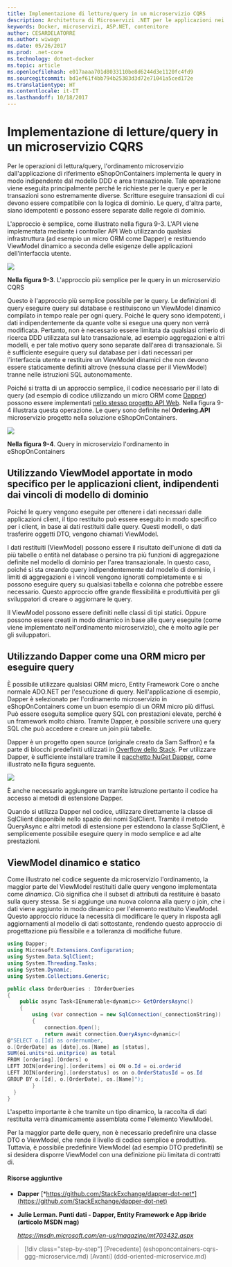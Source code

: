 ```yaml
---
title: Implementazione di letture/query in un microservizio CQRS
description: Architettura di Microservizi .NET per le applicazioni nei contenitori .NET | Implementazione di letture/query in un microservizio CQRS
keywords: Docker, microservizi, ASP.NET, contenitore
author: CESARDELATORRE
ms.author: wiwagn
ms.date: 05/26/2017
ms.prod: .net-core
ms.technology: dotnet-docker
ms.topic: article
ms.openlocfilehash: e017aaaa701d8033110be8d6244d3e1120fc4fd9
ms.sourcegitcommit: bd1ef61f4bb794b25383d3d72e71041a5ced172e
ms.translationtype: HT
ms.contentlocale: it-IT
ms.lasthandoff: 10/18/2017
---
```

# <a name="implementing-readsqueries-in-a-cqrs-microservice"></a>Implementazione di letture/query in un microservizio CQRS

Per le operazioni di lettura/query, l'ordinamento microservizio dall'applicazione di riferimento eShopOnContainers implementa le query in modo indipendente dal modello DDD e area transazionale. Tale operazione viene eseguita principalmente perché le richieste per le query e per le transazioni sono estremamente diverse. Scritture eseguire transazioni di cui devono essere compatibile con la logica di dominio. Le query, d'altra parte, siano idempotenti e possono essere separate dalle regole di dominio.

L'approccio è semplice, come illustrato nella figura 9-3. L'API viene implementata mediante i controller API Web utilizzando qualsiasi infrastruttura (ad esempio un micro ORM come Dapper) e restituendo ViewModel dinamico a seconda delle esigenze delle applicazioni dell'interfaccia utente.

![](./media/image3.png)

**Nella figura 9-3**. L'approccio più semplice per le query in un microservizio CQRS

Questo è l'approccio più semplice possibile per le query. Le definizioni di query eseguire query sul database e restituiscono un ViewModel dinamico compilato in tempo reale per ogni query. Poiché le query sono idempotenti, i dati indipendentemente da quante volte si esegue una query non verrà modificata. Pertanto, non è necessario essere limitata da qualsiasi criterio di ricerca DDD utilizzata sul lato transazionale, ad esempio aggregazioni e altri modelli, e per tale motivo query sono separate dall'area di transazionale. Si è sufficiente eseguire query sul database per i dati necessari per l'interfaccia utente e restituire un ViewModel dinamici che non devono essere staticamente definiti altrove (nessuna classe per il ViewModel) tranne nelle istruzioni SQL autonomamente.

Poiché si tratta di un approccio semplice, il codice necessario per il lato di query (ad esempio di codice utilizzando un micro ORM come [Dapper](https://github.com/StackExchange/Dapper)) possono essere implementati [nello stesso progetto API Web](https://github.com/dotnet-architecture/eShopOnContainers/blob/master/src/Services/Ordering/Ordering.API/Application/Queries/OrderQueries.cs). Nella figura 9-4 illustrata questa operazione. Le query sono definite nel **Ordering.API** microservizio progetto nella soluzione eShopOnContainers.

![](./media/image4.png)

**Nella figura 9-4**. Query in microservizio l'ordinamento in eShopOnContainers

## <a name="using-viewmodels-specifically-made-for-client-apps-independent-from-domain-model-constraints"></a>Utilizzando ViewModel apportate in modo specifico per le applicazioni client, indipendenti dai vincoli di modello di dominio

Poiché le query vengono eseguite per ottenere i dati necessari dalle applicazioni client, il tipo restituito può essere eseguito in modo specifico per i client, in base ai dati restituiti dalle query. Questi modelli, o dati trasferire oggetti DTO, vengono chiamati ViewModel.

I dati restituiti (ViewModel) possono essere il risultato dell'unione di dati da più tabelle o entità nel database o persino tra più funzioni di aggregazione definite nel modello di dominio per l'area transazionale. In questo caso, poiché si sta creando query indipendentemente dal modello di dominio, i limiti di aggregazioni e i vincoli vengono ignorati completamente e si possono eseguire query su qualsiasi tabella e colonna che potrebbe essere necessario. Questo approccio offre grande flessibilità e produttività per gli sviluppatori di creare o aggiornare le query.

Il ViewModel possono essere definiti nelle classi di tipi statici. Oppure possono essere creati in modo dinamico in base alle query eseguite (come viene implementato nell'ordinamento microservizio), che è molto agile per gli sviluppatori.

## <a name="using-dapper-as-a-micro-orm-to-perform-queries"></a>Utilizzando Dapper come una ORM micro per eseguire query 

È possibile utilizzare qualsiasi ORM micro, Entity Framework Core o anche normale ADO.NET per l'esecuzione di query. Nell'applicazione di esempio, Dapper è selezionato per l'ordinamento microservizio in eShopOnContainers come un buon esempio di un ORM micro più diffusi. Può essere eseguita semplice query SQL con prestazioni elevate, perché è un framework molto chiaro. Tramite Dapper, è possibile scrivere una query SQL che può accedere e creare un join più tabelle.

Dapper è un progetto open source (originale creato da Sam Saffron) e fa parte di blocchi predefiniti utilizzati in [Overflow dello Stack](https://stackoverflow.com/). Per utilizzare Dapper, è sufficiente installare tramite il [pacchetto NuGet Dapper](https://www.nuget.org/packages/Dapper), come illustrato nella figura seguente.

![](./media/image5.png)

È anche necessario aggiungere un tramite istruzione pertanto il codice ha accesso ai metodi di estensione Dapper.

Quando si utilizza Dapper nel codice, utilizzare direttamente la classe di SqlClient disponibile nello spazio dei nomi SqlClient. Tramite il metodo QueryAsync e altri metodi di estensione per estendono la classe SqlClient, è semplicemente possibile eseguire query in modo semplice e ad alte prestazioni.

## <a name="dynamic-and-static-viewmodels"></a>ViewModel dinamico e statico

Come illustrato nel codice seguente da microservizio l'ordinamento, la maggior parte del ViewModel restituiti dalle query vengono implementata come *dinamica*. Ciò significa che il subset di attributi da restituire è basato sulla query stessa. Se si aggiunge una nuova colonna alla query o join, che i dati viene aggiunto in modo dinamico per l'elemento restituito ViewModel. Questo approccio riduce la necessità di modificare le query in risposta agli aggiornamenti al modello di dati sottostante, rendendo questo approccio di progettazione più flessibile e a tolleranza di modifiche future.

```csharp
using Dapper;
using Microsoft.Extensions.Configuration;
using System.Data.SqlClient;
using System.Threading.Tasks;
using System.Dynamic;
using System.Collections.Generic;

public class OrderQueries : IOrderQueries
{
    public async Task<IEnumerable<dynamic>> GetOrdersAsync()
    {
        using (var connection = new SqlConnection(_connectionString))
        {
            connection.Open();
            return await connection.QueryAsync<dynamic>(
@"SELECT o.[Id] as ordernumber,
o.[OrderDate] as [date],os.[Name] as [status],
SUM(oi.units*oi.unitprice) as total
FROM [ordering].[Orders] o
LEFT JOIN[ordering].[orderitems] oi ON o.Id = oi.orderid
LEFT JOIN[ordering].[orderstatus] os on o.OrderStatusId = os.Id
GROUP BY o.[Id], o.[OrderDate], os.[Name]");
        }
  }
}
```

L'aspetto importante è che tramite un tipo dinamico, la raccolta di dati restituita verrà dinamicamente assemblata come l'elemento ViewModel.

Per la maggior parte delle query, non è necessario predefinire una classe DTO o ViewModel, che rende il livello di codice semplice e produttiva. Tuttavia, è possibile predefinire ViewModel (ad esempio DTO predefiniti) se si desidera disporre ViewModel con una definizione più limitata di contratti di.

#### <a name="additional-resources"></a>Risorse aggiuntive

-   **Dapper**
    [*https://github.com/StackExchange/dapper-dot-net*](https://github.com/StackExchange/dapper-dot-net)

-   **Julie Lerman. Punti dati - Dapper, Entity Framework e App ibride (articolo MSDN mag)**

    *https://msdn.microsoft.com/en-us/magazine/mt703432.aspx*


>[!div class="step-by-step"]
[Precedente] (eshoponcontainers-cqrs-ggg-microservice.md) [Avanti] (ddd-oriented-microservice.md)
